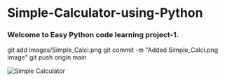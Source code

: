 # Simple-Calculator-using-Python

### Welcome to Easy Python code learning project-1.

git add images/Simple_Calci.png
git commit -m "Added Simple_Calci.png image"
git push origin main

![Simple Calculator](images/Simple_Calci.png)



